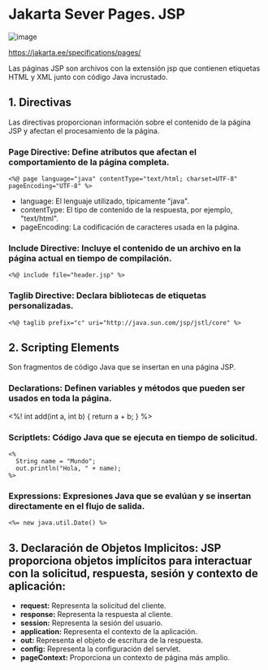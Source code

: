 # Jakarta Sever Pages. JSP

![image](https://github.com/user-attachments/assets/fd2fe72d-70bc-471f-91c2-828f78814445)

https://jakarta.ee/specifications/pages/

Las páginas JSP son archivos con la extensión jsp que contienen etiquetas HTML y XML junto con código Java incrustado.

## 1. Directivas
Las directivas proporcionan información sobre el contenido de la página JSP y afectan el procesamiento de la página.

### Page Directive: Define atributos que afectan el comportamiento de la página completa.

```
<%@ page language="java" contentType="text/html; charset=UTF-8" pageEncoding="UTF-8" %>
```

- language: El lenguaje utilizado, típicamente "java".
- contentType: El tipo de contenido de la respuesta, por ejemplo, "text/html".
- pageEncoding: La codificación de caracteres usada en la página.

### Include Directive: Incluye el contenido de un archivo en la página actual en tiempo de compilación.

```
<%@ include file="header.jsp" %>
```

### Taglib Directive: Declara bibliotecas de etiquetas personalizadas.

```
<%@ taglib prefix="c" uri="http://java.sun.com/jsp/jstl/core" %>
```

## 2. Scripting Elements
Son fragmentos de código Java que se insertan en una página JSP.

### Declarations: Definen variables y métodos que pueden ser usados en toda la página.

<%! 
  int add(int a, int b) {
    return a + b;
  }
%>

### Scriptlets: Código Java que se ejecuta en tiempo de solicitud.

```
<% 
  String name = "Mundo"; 
  out.println("Hola, " + name);
%>
```

### Expressions: Expresiones Java que se evalúan y se insertan directamente en el flujo de salida.

```
<%= new java.util.Date() %>
```

## 3. Declaración de Objetos Implicitos: JSP proporciona objetos implícitos para interactuar con la solicitud, respuesta, sesión y contexto de aplicación:

- **request:** Representa la solicitud del cliente.
- **response:** Representa la respuesta al cliente.
- **session:** Representa la sesión del usuario.
- **application:** Representa el contexto de la aplicación.
- **out:** Representa el objeto de escritura de la respuesta.
- **config:** Representa la configuración del servlet.
- **pageContext:** Proporciona un contexto de página más amplio.
